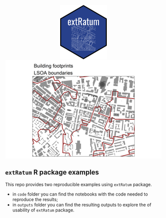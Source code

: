 <p align="center">
  <img width="150" src="sticker.png"/>
  <img width="750" src="img_Liverpool.png">
</p>

## `extRatum` R package examples
This repo provides two reproducible examples using `extRatum` package.

- in `code` folder you can find the notebooks with the code needed to reproduce the results;
- in `outputs` folder you can find the resulting outputs to explore the of usability of `extRatum` package.